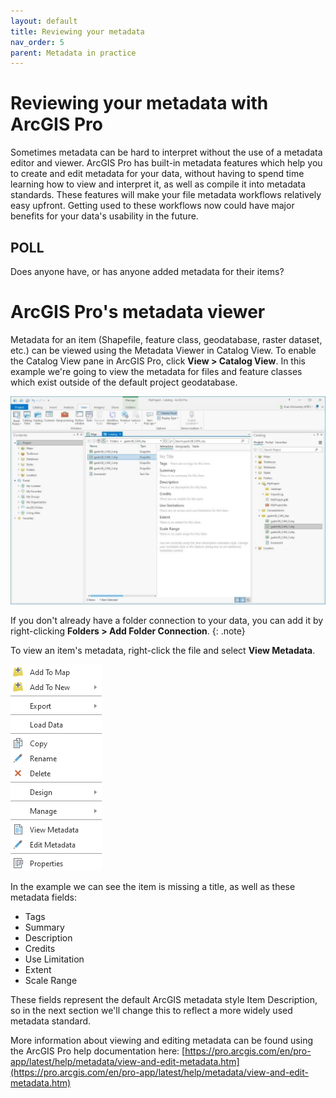 ```yaml
---
layout: default
title: Reviewing your metadata
nav_order: 5
parent: Metadata in practice
---
```


# Reviewing your metadata with ArcGIS Pro

Sometimes metadata can be hard to interpret without the use of a metadata editor and viewer. ArcGIS Pro has built-in metadata features which help you to create and edit metadata for your data, without having to spend time learning how to view and interpret it, as well as compile it into metadata standards. These features will make your file metadata workflows relatively easy upfront. Getting used to these workflows now could have major benefits for your data's usability in the future.

## POLL

Does anyone have, or has anyone added metadata for their items?

# ArcGIS Pro's metadata viewer

Metadata for an item (Shapefile, feature class, geodatabase, raster dataset, etc.) can be viewed using the Metadata Viewer in Catalog View. To enable the Catalog View pane in ArcGIS Pro, click **View > Catalog View**. In this example we're going to view the metadata for files and feature classes which exist outside of the default project geodatabase.

![Viewing Metadata](images/viewingmetadata.jpg)

If you don't already have a folder connection to your data, you can add it by right-clicking **Folders > Add Folder Connection**.
{: .note}

To view an item's metadata, right-click the file and select **View Metadata**.

![right click menu](images/right-click-menu.png)

In the example we can see the item is missing a title, as well as these metadata fields:

- Tags
- Summary
- Description
- Credits
- Use Limitation
- Extent
- Scale Range

These fields represent the default ArcGIS metadata style Item Description, so in the next section we'll change this to reflect a more widely used metadata standard.

More information about viewing and editing metadata can be found using the ArcGIS Pro help documentation here: [https://pro.arcgis.com/en/pro-app/latest/help/metadata/view-and-edit-metadata.htm](https://pro.arcgis.com/en/pro-app/latest/help/metadata/view-and-edit-metadata.htm)
